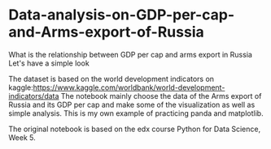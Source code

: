 # Data-analysis-on-GDP-per-cap-and-Arms-export-of-Russia
What is the relationship between GDP per cap and arms export in Russia
Let's have a simple look

  The dataset is based on the world development indicators on kaggle:https://www.kaggle.com/worldbank/world-development-indicators/data
The notebook mainly choose the data of the Arms export of Russia and its GDP per cap and make some of the visualization as well as simple analysis. This is my own example of practicing panda and matplotlib. 
 
 
The original notebook is based on the edx course Python for Data Science, Week 5.

